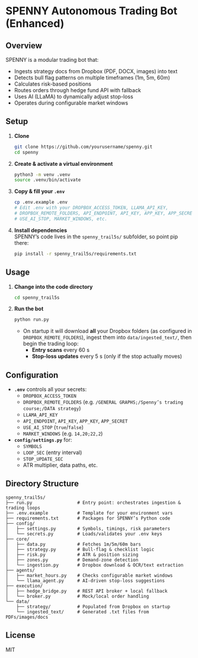 # SPENNY Autonomous Trading Bot (Enhanced)

## Overview
SPENNY is a modular trading bot that:
- Ingests strategy docs from Dropbox (PDF, DOCX, images) into text  
- Detects bull flag patterns on multiple timeframes (1m, 5m, 60m)  
- Calculates risk-based positions  
- Routes orders through hedge fund API with fallback  
- Uses AI (LLaMA) to dynamically adjust stop-loss  
- Operates during configurable market windows  

## Setup

1. **Clone**  
   ```bash
   git clone https://github.com/yourusername/spenny.git
   cd spenny
   ```

2. **Create & activate a virtual environment**  
   ```bash
   python3 -m venv .venv
   source .venv/bin/activate
   ```

3. **Copy & fill your `.env`**  
   ```bash
   cp .env.example .env
   # Edit .env with your DROPBOX_ACCESS_TOKEN, LLAMA_API_KEY,
   # DROPBOX_REMOTE_FOLDERS, API_ENDPOINT, API_KEY, APP_KEY, APP_SECRET,
   # USE_AI_STOP, MARKET_WINDOWS, etc.
   ```

4. **Install dependencies**  
   SPENNY’s code lives in the `spenny_trail5s/` subfolder, so point pip there:
   ```bash
   pip install -r spenny_trail5s/requirements.txt
   ```

## Usage

1. **Change into the code directory**  
   ```bash
   cd spenny_trail5s
   ```

2. **Run the bot**  
   ```bash
   python run.py
   ```
   - On startup it will download **all** your Dropbox folders (as configured in `DROPBOX_REMOTE_FOLDERS`), ingest them into `data/ingested_text/`, then begin the trading loop:
     - **Entry scans** every 60 s  
     - **Stop-loss updates** every 5 s (only if the stop actually moves)

## Configuration

- **`.env`** controls all your secrets:
  - `DROPBOX_ACCESS_TOKEN`  
  - `DROPBOX_REMOTE_FOLDERS` (e.g. `/GENERAL GRAPHS;/Spenny’s trading course;/DATA strategy`)  
  - `LLAMA_API_KEY`  
  - `API_ENDPOINT`, `API_KEY`, `APP_KEY`, `APP_SECRET`  
  - `USE_AI_STOP` (`true`/`false`)  
  - `MARKET_WINDOWS` (e.g. `14,20;22,2`)
- **`config/settings.py`** for:
  - `SYMBOLS`  
  - `LOOP_SEC` (entry interval)  
  - `STOP_UPDATE_SEC`  
  - ATR multiplier, data paths, etc.

## Directory Structure

```
spenny_trail5s/
├── run.py                 # Entry point: orchestrates ingestion & trading loops
├── .env.example           # Template for your environment vars
├── requirements.txt       # Packages for SPENNY’s Python code
├── config/
│   ├── settings.py        # Symbols, timings, risk parameters
│   └── secrets.py         # Loads/validates your .env keys
├── core/
│   ├── data.py            # Fetches 1m/5m/60m bars
│   ├── strategy.py        # Bull-flag & checklist logic
│   ├── risk.py            # ATR & position sizing
│   ├── zones.py           # Demand-zone detection
│   └── ingestion.py       # Dropbox download & OCR/text extraction
├── agents/
│   ├── market_hours.py    # Checks configurable market windows
│   └── llama_agent.py     # AI-driven stop-loss suggestions
├── execution/
│   ├── hedge_bridge.py    # REST API broker + local fallback
│   └── broker.py          # Mock/local order handling
└── data/
    ├── strategy/          # Populated from Dropbox on startup
    └── ingested_text/     # Generated .txt files from PDFs/images/docs
```

## License
MIT




